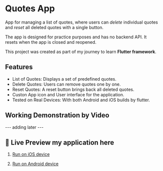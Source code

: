 # Quotes App

App for managing a list of quotes, where users can _delete_ individual quotes and _reset_ all deleted quotes with a single button.

The app is designed for practice purposes and has no backend API. It resets when the app is closed and reopened.

This project was created as part of my journey to learn **Flutter framework**.

## Features

- List of Quotes: Displays a set of predefined quotes.
- Delete Quotes: Users can remove quotes one by one.
- Reset Quotes: A reset button brings back all deleted quotes.
- Custon App icon and User interface for the application.
- Tested on Real Devices: With both Android and iOS builds by flutter.

## Working Demonstration by Video

--- adding later ---

## 🚀 Live Preview my application here

1. [Run on iOS device](https://appetize.io/app/b_rw7m5lbwgsuu6hjvur5trcj52e)

2. [Run on Android device](https://appetize.io/app/b_z3ezr6t7dtusv6orweaaf7rt6y)
